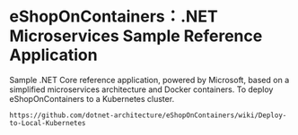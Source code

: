 # eShopOnContainers：.NET Microservices Sample Reference Application

Sample .NET Core reference application, powered by Microsoft, based on a simplified microservices architecture and Docker containers. To deploy eShopOnContainers to a Kubernetes cluster.
```
https://github.com/dotnet-architecture/eShopOnContainers/wiki/Deploy-to-Local-Kubernetes
```
